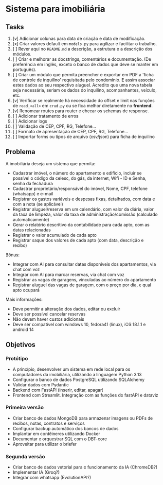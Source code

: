 # Sistema para imobiliária

## Tasks

1. [v] Adicionar colunas para data de criação e data de modificação.
2. [x] Criar valores default em `models.py` para agilizar e facilitar o trabalho.
3. [ ] Rever aqui no `README.md` a descrição, a estrutura e a descrição dos módulos.
4. [ ] Criar e melhorar as docstrings, comentários e documentação. (De preferência em inglês, exceto o banco de dados que deve se manter em português).
5. [ ] Criar um módulo que permita preencher e exportar em PDF a 'ficha de controle de inquilino' requisitada pelo condomínio. E assim associar estes dados ao seu respectivo aluguel. Acredito que uma nova tabela seja necessária, seriam os dados do inquilino, acompanhantes, veículo, etc.
6. [v] Verificar se realmente há necessidade do offset e limit nas funções de `read_<all>` em `crud.py` ou se fica melhor diretamente no **frontend**.
7. [v] Renomear routes para router e checar os schemas de response.
8. [ ] Adicionar tratamento de erros
9. [ ] Adicionar logs
10. [ ] Validação de CEP, CPF, RG, Telefone...
11. [ ] Formato de apresentação de CEP, CPF, RG, Telefone...
12. [ ] Importar forms ou tipos de arquivo (csv/json) para ficha de inquilino

## Problema

A imobiliária deseja um sistema que permita:

- Cadastrar imóvel, o número do apartamento e edifício, incluir se possível o código da celesc, do gás, da internet, Wifi - ID e Senha, senha da fechadura
- Cadastrar proprietário/responsável do imóvel, Nome, CPF, telefone (whatsapp) e e-mail
- Registrar os gastos variáveis e despesas fixas, detalhados, com data e com a nota (se aplicável)
- Registrar aluguel/reserva em um calendário, com valor da diária, valor da taxa de limpeza, valor da taxa de administração/comissão (calculado automaticamente)
- Gerar o relatório descritivo da contabilidade para cada apto, com as datas relacionadas
- Registrar o valor acumulado de cada apto
- Registrar saque dos valores de cada apto (com data, descrição e recibo)

Bônus:
- Integrar com AI para consultar datas disponíveis dos apartamentos, via chat com voz
- Integrar com AI para marcar reservas, via chat com voz
- Registrar as vagas de garagens, vinculadas ao número do apartamento
- Registrar aluguel das vagas de garagem, com o preço por dia, e qual apto ocupará

Mais informações:
- Deve permitir a alteração dos dados, editar ou excluir
- Deve ser possível cancelar reservas
- Não devem haver custos adicionais
- Deve ser compatível com windows 10, fedora41 (linux), iOS 18.1.1 e android 14

## Objetivos

### Protótipo

- A princípio, desenvolver um sistema em rede local para os computadores da imobiliária, utilizando a linguagem Python 3.13
- Configurar o banco de dados PostgreSQL utilizando SQLAlchemy
- Validar dados com Pydantic
- Backend com FastAPI (inserir, editar, apagar)
- Frontend com Streamlit. Integração com as funções do fastAPI e dataviz

### Primeira versão

- Criar banco de dados MongoDB para armazenar imagens ou PDFs de recibos, notas, contratos e serviços
- Configurar backup automático dos bancos de dados
- Implantar em contêineres utilizando Docker
- Documentar e orquestrar SQL com o DBT-core
- Aproveitar para utilizar o briefer

### Segunda versão

- Criar banco de dados vetorial para o funcionamento da IA (ChromeDB?)
- Implementar IA (Groq?)
- Integrar com whatsapp (EvolutionAPI?)

